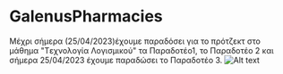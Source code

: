 # GalenusPharmacies
Μέχρι σήμερα (25/04/2023)έχουμε παραδόσει για το πρότζεκτ στο μάθημα "Tεχνολογία Λογισμικού" τα Παραδοτέο1, το Παραδοτέο 2 και σήμερα 25/04/2023 
έχουμε παραδώσει το Παραδοτέο 3.
![Alt text](C:\Users\Elias\Desktop\Screenshot_1.jpg)
